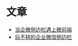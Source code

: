 # 文章

* [当企微侧边栏遇上微前端](https://juejin.cn/post/7030317396015448078)
* [玩不转的企业微信侧边栏](https://juejin.cn/post/7019545608268546056)
